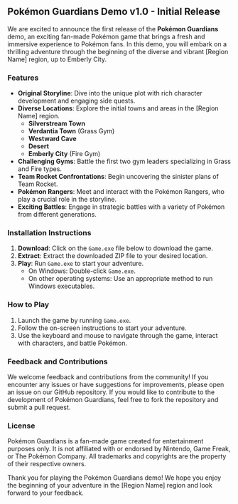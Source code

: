## Pokémon Guardians Demo v1.0 - Initial Release

We are excited to announce the first release of the **Pokémon Guardians** demo, an exciting fan-made Pokémon game that brings a fresh and immersive experience to Pokémon fans. In this demo, you will embark on a thrilling adventure through the beginning of the diverse and vibrant [Region Name] region, up to Emberly City.

### Features

- **Original Storyline**: Dive into the unique plot with rich character development and engaging side quests.
- **Diverse Locations**: Explore the initial towns and areas in the [Region Name] region.
  - **Silverstream Town**
  - **Verdantia Town** (Grass Gym)
  - **Westward Cave**
  - **Desert**
  - **Emberly City** (Fire Gym)
- **Challenging Gyms**: Battle the first two gym leaders specializing in Grass and Fire types.
- **Team Rocket Confrontations**: Begin uncovering the sinister plans of Team Rocket.
- **Pokémon Rangers**: Meet and interact with the Pokémon Rangers, who play a crucial role in the storyline.
- **Exciting Battles**: Engage in strategic battles with a variety of Pokémon from different generations.

### Installation Instructions

1. **Download**: Click on the `Game.exe` file below to download the game.
2. **Extract**: Extract the downloaded ZIP file to your desired location.
3. **Play**: Run `Game.exe` to start your adventure.
   - On Windows: Double-click `Game.exe`.
   - On other operating systems: Use an appropriate method to run Windows executables.

### How to Play

1. Launch the game by running `Game.exe`.
2. Follow the on-screen instructions to start your adventure.
3. Use the keyboard and mouse to navigate through the game, interact with characters, and battle Pokémon.

### Feedback and Contributions

We welcome feedback and contributions from the community! If you encounter any issues or have suggestions for improvements, please open an issue on our GitHub repository. If you would like to contribute to the development of Pokémon Guardians, feel free to fork the repository and submit a pull request.

### License

Pokémon Guardians is a fan-made game created for entertainment purposes only. It is not affiliated with or endorsed by Nintendo, Game Freak, or The Pokémon Company. All trademarks and copyrights are the property of their respective owners.

Thank you for playing the Pokémon Guardians demo! We hope you enjoy the beginning of your adventure in the [Region Name] region and look forward to your feedback.
